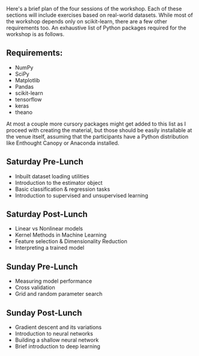 Here's a brief plan of the four sessions of the workshop. Each of these
sections will include exercises based on real-world datasets. While most of the
workshop depends only on scikit-learn, there are a few other requirements too.
An exhaustive list of Python packages required for the workshop is as follows.

Requirements:
-------------
- NumPy
- SciPy
- Matplotlib
- Pandas
- scikit-learn
- tensorflow
- keras
- theano

At most a couple more cursory packages might get added to this list as I
proceed with creating the material, but those should be easily installable at
the venue itself, assuming that the participants have a Python distribution
like Enthought Canopy or Anaconda installed.
    
Saturday Pre-Lunch
------------------

* Inbuilt dataset loading utilities
* Introduction to the estimator object
* Basic classification & regression tasks
* Introduction to supervised and unsupervised learning

Saturday Post-Lunch
-------------------

* Linear vs Nonlinear models
* Kernel Methods in Machine Learning
* Feature selection & Dimensionality Reduction
* Interpreting a trained model

Sunday Pre-Lunch
----------------

* Measuring model performance
* Cross validation
* Grid and random parameter search

Sunday Post-Lunch
-----------------

* Gradient descent and its variations
* Introduction to neural networks
* Building a shallow neural network
* Brief introduction to deep learning
